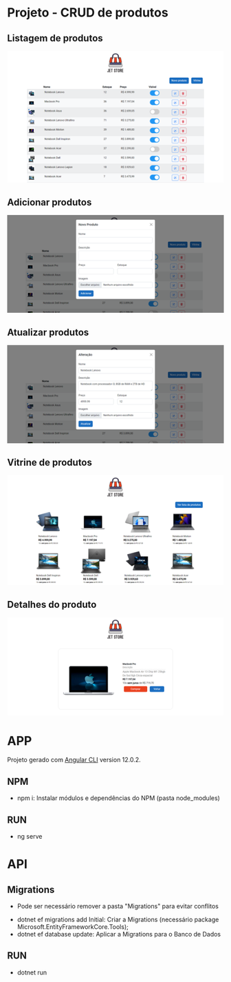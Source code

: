 # Projeto - CRUD de produtos

## Listagem de produtos

![alt text](ClientApp/src/assets/lista_produtos.png)

## Adicionar produtos

![alt text](ClientApp/src/assets/add_produto.png)

## Atualizar produtos

![alt text](ClientApp/src/assets/edit_produto.png)

## Vitrine de produtos

![alt text](ClientApp/src/assets/vitrine_produtos.png)

## Detalhes do produto

![alt text](ClientApp/src/assets/detalhe_produto.png)

# APP

Projeto gerado com [Angular CLI](https://github.com/angular/angular-cli) version 12.0.2.

## NPM

- npm i: Instalar módulos e dependências do NPM (pasta node_modules)

## RUN

- ng serve


# API

## Migrations

* Pode ser necessário remover a pasta "Migrations" para evitar conflitos

- dotnet ef migrations add Initial: Criar a Migrations (necessário package Microsoft.EntityFrameworkCore.Tools);
- dotnet ef database update: Aplicar a Migrations para o Banco de Dados

## RUN

- dotnet run
